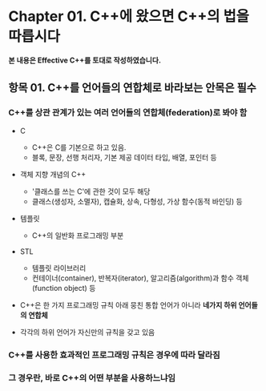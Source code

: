 # Chapter 01. C++에 왔으면 C++의 법을 따릅시다

**본 내용은 Effective C++를 토대로 작성하였습니다.**


## 항목 01. C++를 언어들의 연합체로 바라보는 안목은 필수

### C++를 상관 관계가 있는 여러 언어들의 연합체(federation)로 봐야 함

* C
  * C++은 C를 기본으로 하고 있음. 
  * 블록, 문장, 선행 처리자, 기본 제공 데이터 타입, 배열, 포인터 등
* 객체 지향 개념의 C++ 
  * '클래스를 쓰는 C'에 관한 것이 모두 해당
  * 클래스(생성자, 소멸자), 캡슐화, 상속, 다형성, 가상 함수(동적 바인딩) 등
* 템플릿
  * C++의 일반화 프로그래밍 부분
* STL
  * 템플릿 라이브러리
  * 컨테이너(container), 반복자(iterator), 알고리즘(algorithm)과 함수 객체(function object) 등

* C++은 한 가지 프로그래밍 규칙 아래 뭉친 통합 언어가 아니라 **네가지 하위 언어들의 연합체**
* 각각의 하위 언어가 자신만의 규칙을 갖고 있음

### C++를 사용한 효과적인 프로그래밍 규칙은 경우에 따라 달라짐 
### 그 경우란, 바로 C++의 어떤 부분을 사용하느냐임


